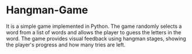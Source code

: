 # Hangman-Game
It is a simple game implemented in Python. The game randomly selects a word from a list of words and allows the player to guess the letters in the word. The game provides visual feedback using hangman stages, showing the player's progress and how many tries are left.
